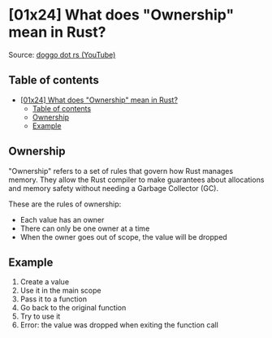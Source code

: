 # [01x24] What does "Ownership" mean in Rust?

Source: [doggo dot rs (YouTube)](https://www.youtube.com/watch?v=QrPYzCgS31Q)

## Table of contents

- [\[01x24\] What does "Ownership" mean in Rust?](#01x24-what-does-ownership-mean-in-rust)
  - [Table of contents](#table-of-contents)
  - [Ownership](#ownership)
  - [Example](#example)

## Ownership

"Ownership" refers to a set of rules that govern how Rust manages memory. They
 allow the Rust compiler to make guarantees about allocations and memory safety
 without needing a Garbage Collector (GC).

These are the rules of ownership:

- Each value has an owner
- There can only be one owner at a time
- When the owner goes out of scope, the value will be dropped

## Example

1. Create a value
2. Use it in the main scope
3. Pass it to a function
4. Go back to the original function
5. Try to use it
6. Error: the value was dropped when exiting the function call

